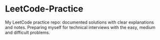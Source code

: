 # LeetCode-Practice
My LeetCode practice repo: documented solutions with clear explanations and notes. Preparing myself for technical interviews with the easy, medium and difficult problems.
